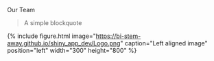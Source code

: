 Our Team

> A simple blockquote

{% include figure.html image="https://bi-stem-away.github.io/shiny_app_dev/Logo.png" caption="Left aligned image" position="left" width="300" height="800" %}


